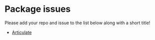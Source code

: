 # Package issues

Please add your repo and issue to the list below along with a short title!

- [Articulate](https://github.com/Shazwazza/Articulate/issues?q=is%3Aissue+is%3Aopen+label%3A%22help+wanted%22)